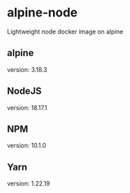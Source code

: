 # alpine-node
Lightweight node docker image on alpine

## alpine
version: 3.18.3

## NodeJS
version: 18.17.1

## NPM
version: 10.1.0

## Yarn
version: 1.22.19
